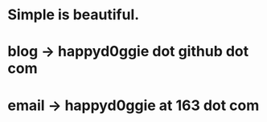 # Simple is beautiful.
# blog -> happyd0ggie dot github dot com
# email -> happyd0ggie at 163 dot com
